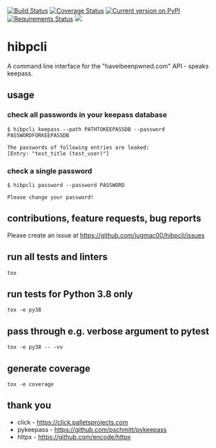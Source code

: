 [![Build Status](https://travis-ci.org/jugmac00/hibpcli.svg?branch=master)](https://travis-ci.org/jugmac00/hibpcli)
[![Coverage Status](https://coveralls.io/repos/github/jugmac00/hibpcli/badge.svg?branch=introduce-coverage)](https://coveralls.io/github/jugmac00/hibpcli?branch=introduce-coverage)
[![Current version on PyPI](https://img.shields.io/pypi/v/hibpcli.svg)](https://pypi.org/project/hibpcli/)
[![Requirements Status](https://requires.io/github/jugmac00/hibpcli/requirements.svg?branch=master)](https://requires.io/github/jugmac00/hibpcli/requirements/?branch=master)
![](https://img.shields.io/pypi/l/hibpcli.svg)

# hibpcli

A command line interface for the "haveibeenpwned.com" API - speaks keepass.

## usage

### check all passwords in your keepass database

```
$ hibpcli keepass --path PATHTOKEEPASSDB --password PASSWORDFORKEEPASSDB

The passwords of following entries are leaked:
[Entry: "test_title (test_user)"]
```

### check a single password

```
$ hibpcli password --password PASSWORD

Please change your password!
```

## contributions, feature requests, bug reports

Please create an issue at https://github.com/jugmac00/hibpcli/issues

## run all tests and linters

```
tox
```

## run tests for Python 3.8 only

```
tox -e py38
```

## pass through e.g. verbose argument to pytest

```
tox -e py38 -- -vv
```

## generate coverage

```
tox -e coverage
```

## thank you

- click - https://click.palletsprojects.com
- pykeepass - https://github.com/pschmitt/pykeepass
- httpx - https://github.com/encode/httpx
